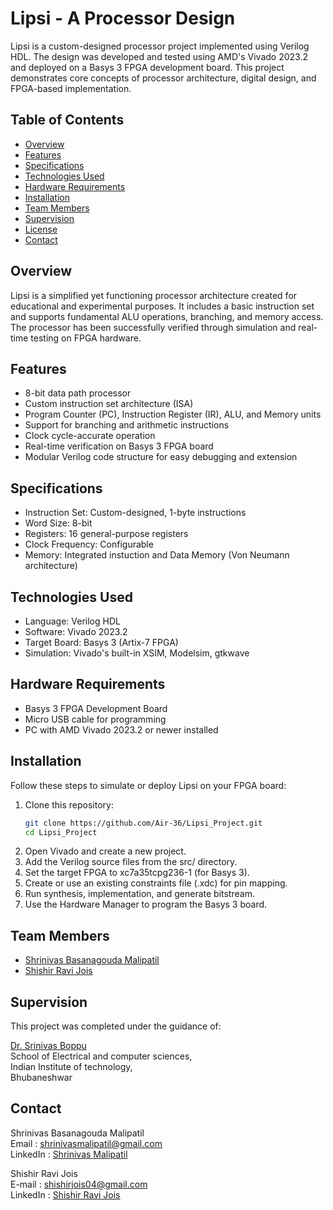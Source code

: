 # Lipsi - A Processor Design
Lipsi is a custom-designed processor project implemented using Verilog HDL. The design was developed and tested using AMD's Vivado 2023.2 and deployed on a Basys 3 FPGA development board. This project demonstrates core concepts of processor architecture, digital design, and FPGA-based implementation.

## Table of Contents
- [Overview](#overview)   
- [Features](#features)   
- [Specifications](#specifications)   
- [Technologies Used](#technologies-used)   
- [Hardware Requirements](#hardware-requirements)   
- [Installation](#installation)   
- [Team Members](#team-members)   
- [Supervision](#supervision)   
- [License](#license)   
- [Contact](#contact)


## Overview
Lipsi is a simplified yet functioning processor architecture created for educational and experimental purposes. It includes a basic instruction set and supports fundamental ALU operations, branching, and memory access. The processor has been successfully verified through simulation and real-time testing on FPGA hardware.

## Features 
 * 8-bit data path processor   
 * Custom instruction set architecture (ISA)   
 * Program Counter (PC), Instruction Register (IR), ALU, and Memory units   
 * Support for branching and arithmetic instructions   
 * Clock cycle-accurate operation   
 * Real-time verification on Basys 3 FPGA board   
 * Modular Verilog code structure for easy debugging and extension 

## Specifications
 * Instruction Set: Custom-designed, 1-byte instructions  
 * Word Size: 8-bit  
 * Registers: 16 general-purpose registers   
 * Clock Frequency: Configurable  
 * Memory: Integrated instuction and Data Memory (Von Neumann architecture) 

## Technologies Used
* Language: Verilog HDL
* Software: Vivado 2023.2 
* Target Board: Basys 3 (Artix-7 FPGA)
* Simulation: Vivado's built-in XSIM, Modelsim, gtkwave

## Hardware Requirements
*  Basys 3 FPGA Development Board
*  Micro USB cable for programming
*  PC with AMD Vivado 2023.2 or newer installed

## Installation
Follow these steps to simulate or deploy Lipsi on your FPGA board:
1. Clone this repository:
   ```  bash
   git clone https://github.com/Air-36/Lipsi_Project.git
   cd Lipsi_Project  
   ```
2. Open Vivado and create a new project.
3. Add the Verilog source files from the src/ directory.
4. Set the target FPGA to xc7a35tcpg236-1 (for Basys 3).
5. Create or use an existing constraints file (.xdc) for pin mapping.
6. Run synthesis, implementation, and generate bitstream.
7. Use the Hardware Manager to program the Basys 3 board.

## Team Members
* [Shrinivas Basanagouda Malipatil](https://github.com/Air-36)    
* [Shishir Ravi Jois](https://github.com/ShishirRJ)              

## Supervision
This project was completed under the guidance of:

[Dr. Srinivas Boppu](https://secs.iitbbs.ac.in/index.php/sboppu/)  
School of Electrical and computer sciences,  
Indian Institute of technology,    
Bhubaneshwar

## Contact 
Shrinivas Basanagouda Malipatil   
Email    : shrinivasmalipatil@gmail.com   
LinkedIn : [Shrinivas Malipatil](https://in.linkedin.com/in/shrinivas-malipatil-2745492b8)

Shishir Ravi Jois   
E-mail   : shishirjois04@gmail.com  
LinkedIn : [Shishir Ravi Jois](https://www.linkedin.com/in/shishir-ravi-jois-a8a595280)